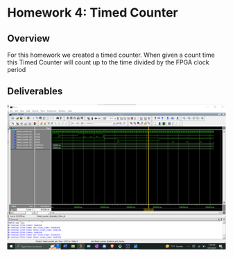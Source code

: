 # Homework 4: Timed Counter
## Overview
For this homework we created a timed counter. When given a count time this Timed Counter will count up to the time divided by the FPGA clock period
## Deliverables
<Screenshot><img src="assets/Timed_counter_TB_AllCases_100ns_and_240ns.png">